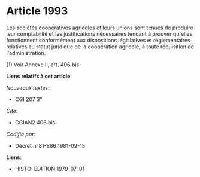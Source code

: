 # Article 1993

Les sociétés coopératives agricoles et leurs unions sont tenues de produire leur comptabilité et les justifications
nécessaires tendant à prouver qu'elles fonctionnent conformément aux dispositions législatives et réglementaires relatives au
statut juridique de la coopération agricole, à toute réquisition de l'administration.

(1) Voir Annexe II, art. 406 bis

**Liens relatifs à cet article**

_Nouveaux textes_:

  - CGI 207 3°

_Cite_:

  - CGIAN2 406 bis

_Codifié par_:

  - Décret n°81-866 1981-09-15

**Liens**:

  - HISTO: EDITION 1979-07-01
